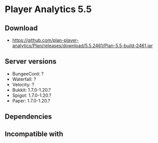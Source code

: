 # Player Analytics 5.5

## Download
- https://github.com/plan-player-analytics/Plan/releases/download/5.5.2461/Plan-5.5-build-2461.jar

## Server versions
- BungeeCord: ?
- Waterfall: ?
- Velocity: ?
- Bukkit: 1.7.0-1.20.?
- Spigot: 1.7.0-1.20.?
- Paper: 1.7.0-1.20.?

## Dependencies

## Incompatible with